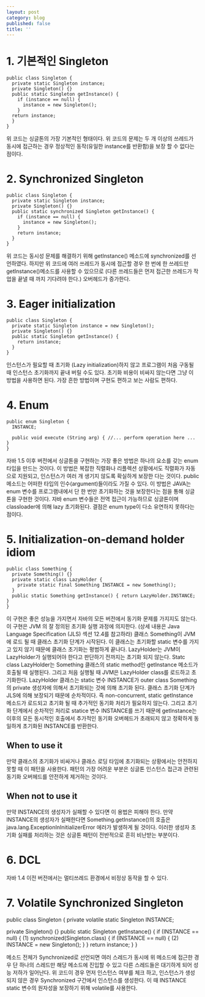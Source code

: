 ```yaml
---
layout: post
category: blog
published: false
title: ''
---
```

# 1. 기본적인 Singleton
    public class Singleton {
      private static Singleton instance;
      private Singleton() {}
      public static Singleton getInstance() {
        if (instance == null) {
          instance = new Singleton(); 
        }
      return instance; 
      }
    }

위 코드는 싱글톤의 가장 기본적인 형태이다. 위 코드의 문제는 두 개 이상의 쓰레드가 동시에 접근하는 경우 정상적인 동작(유일한 instance를 반환함)을 보장 할 수 없다는 점이다.

# 2. Synchronized Singleton
    public class Singleton {
      private static Singleton instance;
      private Singleton() {}
      public static synchronized Singleton getInstance() {
        if (instance == null) {
          instance = new Singleton(); 
        }
        return instance; 
      }
    }
    
위 코드는 동시성 문제를 해결하기 위해 getInstance() 메소드에 synchronized를 선언하였다.
하지만 위 코드에 여러 쓰레드가 동시에 접근할 경우 한 번에 한 쓰레드만 getInstance()메소드를 사용할 수 있으므로 (다른 쓰레드들은 먼저 접근한 쓰레드가 작업을 끝낼 때 까지 기다려야 한다.) 오버헤드가 증가한다.

# 3. Eager initialization
    public class Singleton {
      private static Singleton instance = new Singleton();
      private Singleton() {} 
      public static Singleton getInstance() {
        return instance;
      }
    }

인스턴스가 필요할 때 초기화 (Lazy initialization)하지 않고 프로그램이 처음 구동될 때 인스턴스 초기화까지 끝내 버릴 수도 있다. 초기화 비용이 비싸지 않는다면 그냥 이 방법을 사용하면 된다. 
가장 흔한 방법이며 구현도 편하고 보는 사람도 편하다.

# 4. Enum
    public enum Singleton {
      INSTANCE;

      public void execute (String arg) { //... perform operation here ... }
    }

자바 1.5 이후 버전에서 싱글톤을 구현하는 가장 좋은 방법은 하나의 요소를 갖는 enum 타입을 만드는 것이다. 이 방법은 복잡한 직렬화나 리플렉션 상황에서도 직렬화가 자동으로 지원되고, 인스턴스가 여러 개 생기지 않도록 확실하게 보장한 다는 것이다. public 메소드는 어떠한 타입의 인수(argument)들이라도 가질 수 있다.
이 방법은 JAVA는 enum 변수를 프로그램내에서 단 한 번만 초기화하는 것을 보장한다는 점을 통해 싱글톤을 구현한 것이다. 자바 enum 변수들은 전역 접근이 가능하므로 싱글톤이며 classloader에 의해 lazy 초기화된다. 결점은 enum type이 다소 유연하지 못하다는 점이다.

# 5. Initialization-on-demand holder idiom
	public class Something {
      private Something() {} 
      private static class LazyHolder { 
        private static final Something INSTANCE = new Something();
      }
      public static Something getInstance() { return LazyHolder.INSTANCE; }
    } 
    
이 구현은 좋은 성능을 가지면서 자바의 모든 버전에서 동기화 문제를 가지지도 않는다. 이 구현은 JVM 의 잘 정의된 초기화 실행 과정에 의지한다. (상세 내용은 Java Language Specification (JLS) 섹션 12.4를 참고하라)
클래스 Something이 JVM에 로드 될 때 클래스 초기화 단계가 시작된다. 이 클래스는 초기화할 static 변수를 가지고 있지 않기 때문에 클래스 초기화는 평범하게 끝나다. LazyHolder는 JVM이 LazyHolder가 실행되어야 한다고 판단하기 전까지는 초기화 되지 않는다. Statc class LazyHolder는 Something 클래스의 static method인 getInstance 메소드가 호출될 때 실행된다. 그리고 처음 실행될 때 JVM은 LazyHolder class를 로드하고 초기화한다. LazyHolder 클래스는 static 변수 INSTANCE가 outer class Something의 private 생성자에 의해서 초기화되는 것에 의해 초기화 된다.
클래스 초기화 단계가 JLS에 의해 보장되기 때문에 순차적이다. 즉 non-concurrent, static getInstance 메소드가 로드되고 초기화 될 때 추가적인 동기화 처리가 필요하지 않는다. 그리고 초기화 단계에서 순차적인 처리로 statice 변수 INSTANCE를 쓰기 때문에 getInstance는 이후의 모든 동시적인 호출에서 추가적인 동기화 오버헤드가 초래되지 않고 정확하게 동일하게 초기화된 INSTANCE를 반환한다.

## When to use it
만약 클래스의 초기화가 비싸거나 클래스 로딩 타임에 초기화되는 상황에서는 안전하지 못할 때 이 패턴을 사용한다. 패턴의 가장 어려운 부분은 싱글톤 인스턴스 접근과 관련된 동기화 오버헤드를 안전하게 제거하는 것이다.

## When not to use it
만약 INSTANCE의 생성자가 실패할 수 있다면 이 용법은 피해야 한다. 만약 INSTANCE의 생성자가 실패한다면 Something.getInstance()의 호출은 java.lang.ExceptionInInitializerError 에러가 발생하게 될 것이다.
이러한 생성자 초기화 실패를 처리하는 것은 싱글톤 패턴이 전반적으로 흔히 비난받는 부분이다.

# 6. DCL
자바 1.4 이전 버전에서는 멀티쓰레드 환경에서 비정상 동작을 할 수 있다.

# 7. Volatile Synchronized Singleton
public class Singleton {
  private volatile static Singleton INSTANCE;

  private Singleton() {}
  public static Singleton getInstance() { 
    if (INSTANCE == null) { (1)
      synchronized(Singleton.class) { 
        if (INSTANCE == null) { (2)
          INSTANCE = new Singleton();
        }
    }
    return instance;
  }
}

메소드 전체가 Synchronized로 선언되면 여러 스레드가 동시에 위 메소드에 접근한 경우 단 하나의 스레드만 해당 메소드에 진입할 수 있고 다른 스레드들은 대기하게 되어 성능 저하가 일어난다. 
위 코드이 경우 먼저 인스턴스 여부를 체크 하고, 인스턴스가 생성되지 않은 경우 Synchronized 구간에서 인스턴스를 생성한다. 이 때 INSTANCE static 변수의 원자성을 보장하기 위해 volatile를 사용한다.